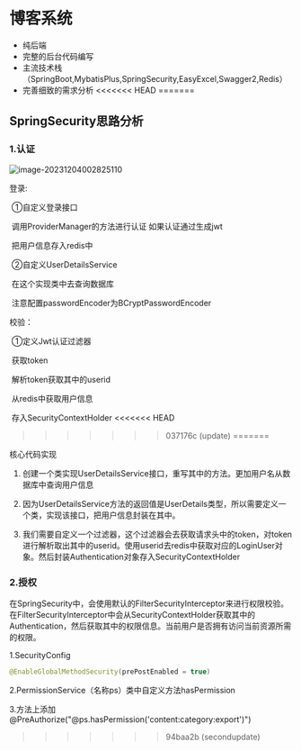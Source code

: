 # 博客系统

* 纯后端
* 完整的后台代码编写
* 主流技术栈（SpringBoot,MybatisPlus,SpringSecurity,EasyExcel,Swagger2,Redis）
* 完善细致的需求分析
<<<<<<< HEAD
=======



## SpringSecurity思路分析

### 1.认证

![image-20231204002825110](C:\Users\84799\AppData\Roaming\Typora\typora-user-images\image-20231204002825110.png)

登录:

​	①自定义登录接口  

​				调用ProviderManager的方法进行认证 如果认证通过生成jwt

​				把用户信息存入redis中

​	②自定义UserDetailsService 

​				在这个实现类中去查询数据库

​	注意配置passwordEncoder为BCryptPasswordEncoder

校验：

​	①定义Jwt认证过滤器

​				获取token

​				解析token获取其中的userid

​				从redis中获取用户信息

​				存入SecurityContextHolder
<<<<<<< HEAD
>>>>>>> 037176c (update)
=======

核心代码实现

1. 创建一个类实现UserDetailsService接口，重写其中的方法。更加用户名从数据库中查询用户信息

2. 因为UserDetailsService方法的返回值是UserDetails类型，所以需要定义一个类，实现该接口，把用户信息封装在其中。
3. 我们需要自定义一个过滤器，这个过滤器会去获取请求头中的token，对token进行解析取出其中的userid。使用userid去redis中获取对应的LoginUser对象。然后封装Authentication对象存入SecurityContextHolder

### 2.授权

在SpringSecurity中，会使用默认的FilterSecurityInterceptor来进行权限校验。在FilterSecurityInterceptor中会从SecurityContextHolder获取其中的Authentication，然后获取其中的权限信息。当前用户是否拥有访问当前资源所需的权限。

1.SecurityConfig

~~~~java
@EnableGlobalMethodSecurity(prePostEnabled = true)
~~~~

2.PermissionService（名称ps）类中自定义方法hasPermission

3.方法上添加@PreAuthorize("@ps.hasPermission('content:category:export')")
>>>>>>> 94baa2b (secondupdate)
